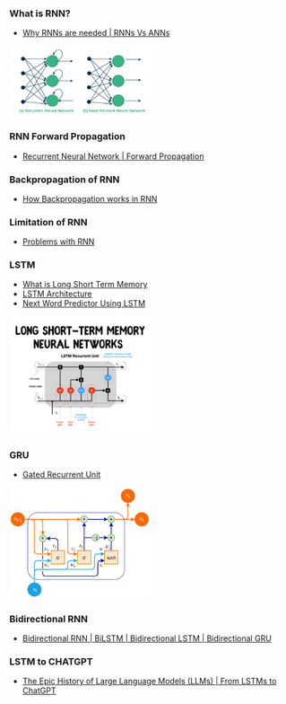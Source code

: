 ### What is RNN?
- [Why RNNs are needed | RNNs Vs ANNs](https://www.youtube.com/watch?v=4KpRP-YUw6c&list=PLKnIA16_RmvYuZauWaPlRTC54KxSNLtNn&ab_channel=CampusX)
<img src="https://github.com/Anikcb/Learning-AI/blob/main/Readme%20Images/RNN-vs-FNN-660.png?raw=true" width="50%" height="50%">

### RNN Forward Propagation
- [Recurrent Neural Network | Forward Propagation](https://www.youtube.com/watch?v=BjWqCcbusMM&list=PLKnIA16_RmvYuZauWaPlRTC54KxSNLtNn&index=56&ab_channel=CampusX)

### Backpropagation of RNN
- [How Backpropagation works in RNN](https://www.youtube.com/watch?v=OvCz1acvt-k&list=PLKnIA16_RmvYuZauWaPlRTC54KxSNLtNn&index=59&ab_channel=CampusX)

### Limitation of RNN
- [Problems with RNN](https://www.youtube.com/watch?v=AWHSZzp96kM&list=PLKnIA16_RmvYuZauWaPlRTC54KxSNLtNn&index=60&ab_channel=CampusX)

### LSTM
- [What is Long Short Term Memory](https://www.youtube.com/watch?v=z7IPBg6MyrU&list=PLKnIA16_RmvYuZauWaPlRTC54KxSNLtNn&index=61&ab_channel=CampusX)
- [LSTM Architecture](https://www.youtube.com/watch?v=Akv3poqqwI4&list=PLKnIA16_RmvYuZauWaPlRTC54KxSNLtNn&index=62&ab_channel=CampusX)
- [Next Word Predictor Using LSTM](https://www.youtube.com/watch?v=fiqo6uPCJVI&list=PLKnIA16_RmvYuZauWaPlRTC54KxSNLtNn&index=63&ab_channel=CampusX)
<img src="https://github.com/Anikcb/Learning-AI/blob/main/Readme%20Images/LSTM.png?raw=true" width="50%" height="50%">
  
### GRU
- [Gated Recurrent Unit](https://www.youtube.com/watch?v=QQfZAoNGQmE&list=PLKnIA16_RmvYuZauWaPlRTC54KxSNLtNn&index=64&ab_channel=CampusX)
<img src="https://github.com/Anikcb/Learning-AI/blob/main/Readme%20Images/GRU.png?raw=true" width="50%" height="50%">

### Bidirectional RNN
- [Bidirectional RNN | BiLSTM | Bidirectional LSTM | Bidirectional GRU](https://www.youtube.com/watch?v=k2NSm3MNdYg&list=PLKnIA16_RmvYuZauWaPlRTC54KxSNLtNn&index=66&ab_channel=CampusX)

### LSTM to CHATGPT
- [The Epic History of Large Language Models (LLMs) | From LSTMs to ChatGPT](https://www.youtube.com/watch?v=8fX3rOjTloc&list=PLKnIA16_RmvYuZauWaPlRTC54KxSNLtNn&index=67&ab_channel=CampusX)




